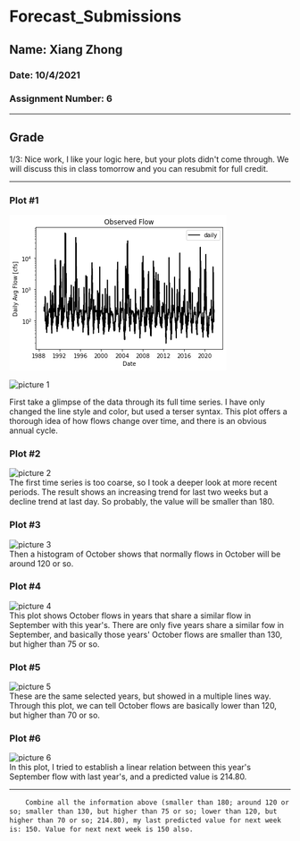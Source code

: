 # Forecast_Submissions

## Name: Xiang Zhong

### Date: 10/4/2021

### Assignment Number: 6

________
## Grade
1/3: Nice work, I like your logic here, but your plots didn't come through. We will discuss this in class tomorrow and you can resubmit for full credit. 
_________

### Plot #1
![Getting Started](Zhong_HW6_fig1.png)

![picture 1](../../images/d2ee8b08ce14596a9bf599e6a6ae7924495a39f112de0f93ab8334533207ac09.png)  

First take a glimpse of the data through its full time series. I have only changed the line style and color, but used a terser syntax. This plot offers a thorough idea of how flows change over time, and there is an obvious annual cycle.

### Plot #2
![picture 2](../../images/e720739ad6a022de9d28a3a30621aadb69fd921dff11e2cd5f167caf5de0b39e.png)  
The first time series is too coarse, so I took a deeper look at more recent periods. The result shows an increasing trend for last two weeks but a decline trend at last day. So probably, the value will be smaller than 180.

### Plot #3
![picture 3](../../images/6ea7f045638990f14ffe3cd37b692346a661681e192e6ecb53e701cd9206ee93.png)  
Then a histogram of October shows that normally flows in October will be around 120 or so.

### Plot #4
![picture 4](../../images/85a7eab03b0399363b18c7a905a905c487dd71819a5163d9fd4b5c438b81b414.png)  
This plot shows October flows in years that share a similar flow in September with this year's. There are only five years share a similar fow in September, and basically those years' October flows are smaller than 130, but higher than 75 or so.

### Plot #5
![picture 5](../../images/af6926aa743252750ec73f286fdd6800117e1f78d799ded5dbd71320670d77ac.png)  
These are the same selected years, but showed in a multiple lines way. Through this plot, we can tell October flows are basically lower than 120, but higher than 70 or so.

### Plot #6
![picture 6](../../images/bda22c5a1078cc9eea267c70d0258e9f8abd009e6b2507c78653021d799115c5.png)  
In this plot, I tried to establish a linear relation between this year's September flow with last year's, and a predicted value is 214.80.

_________

        Combine all the information above (smaller than 180; around 120 or so; smaller than 130, but higher than 75 or so; lower than 120, but higher than 70 or so; 214.80), my last predicted value for next week is: 150. Value for next next week is 150 also.